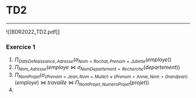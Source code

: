 # TD2
---
![[BDR2022_TD2.pdf]]

### Exercice 1
1. $\Pi_{DateDeNaissance,Adresse}(\sigma_{Nom=Rochat,Prenom=Juliette}(employe))$ 
2. $\Pi_{Nom,Adresse}(employe \Join \sigma_{NomDepartement=Recherche}(departement))$
3. $\Pi_{NomProjet}(\sigma_{(Prenom=Jean,Nom=Muller)\vee(Prenom=Annie,Nom=Grandjean)}(employe) \Join travaille \Join \Pi_{NomProjet,NumeroProjet}(projet))$
4. 